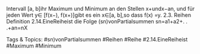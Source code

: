 Intervall [a, b]ihr Maximum und Minimum an den Stellen x+undx−an, und für jeden Wert y∈
[f(x−), f(x+)]gibt es ein x∈[a, b],so dass f(x) =y.
2.3. Reihen
Definition 2.14.EineReiheist die Folge (sn)vonPartialsummen
sn=a1+a2+. . .+an=nX

   Tags & Topics:
   #sn)vonPartialsummen
   #Reihen
   #Reihe
   #2.14.EineReiheist
   #Maximum
   #Minimum